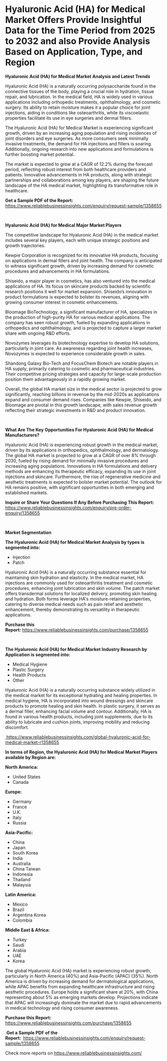 <p><h1>Hyaluronic Acid (HA) for Medical Market Offers Provide Insightful Data for the Time Period from 2025 to 2032 and also Provide Analysis Based on Application, Type, and Region</h1></p><p><strong>Hyaluronic Acid (HA) for Medical Market Analysis and Latest Trends</strong></p>
<p><p>Hyaluronic Acid (HA) is a naturally occurring polysaccharide found in the connective tissues of the body, playing a crucial role in hydration, tissue repair, and lubrication. In the medical field, HA is widely used in various applications including orthopedic treatments, ophthalmology, and cosmetic surgery. Its ability to retain moisture makes it a popular choice for joint injections, aiding in conditions like osteoarthritis, while its viscoelastic properties facilitate its use in eye surgeries and dermal fillers.</p><p>The Hyaluronic Acid (HA) for Medical Market is experiencing significant growth, driven by an increasing aging population and rising incidences of joint disorders and eye surgeries. As more consumers seek minimally invasive treatments, the demand for HA injections and fillers is soaring. Additionally, ongoing research into new applications and formulations is further boosting market potential.</p><p>The market is expected to grow at a CAGR of 12.2% during the forecast period, reflecting robust interest from both healthcare providers and patients. Innovative advancements in HA products, along with strategic partnerships and collaborations among key players, are shaping the future landscape of the HA medical market, highlighting its transformative role in healthcare.</p></p>
<p><strong>Get a Sample PDF of the Report:&nbsp;</strong> <a href="https://www.reliablebusinessinsights.com/enquiry/request-sample/1358655?utm_campaign=3083&utm_medium=2&utm_source=Github&utm_content=ia&utm_term=09032025&utm_id=hyaluronic-acid-ha-for-medical">https://www.reliablebusinessinsights.com/enquiry/request-sample/1358655</a></p>
<p>&nbsp;</p>
<p><strong>Hyaluronic Acid (HA) for Medical Major Market Players</strong></p>
<p><p>The competitive landscape for Hyaluronic Acid (HA) in the medical market includes several key players, each with unique strategic positions and growth trajectories. </p><p>Kewpie Corporation is recognized for its innovative HA products, focusing on applications in dermal fillers and joint health. The company is anticipated to witness significant growth, driven by increasing demand for cosmetic procedures and advancements in HA formulations.</p><p>Shiseido, a major player in cosmetics, has also ventured into the medical applications of HA. Its focus on skincare products backed by scientific research positions it well for market expansion. Shiseido’s innovation in product formulations is expected to bolster its revenues, aligning with growing consumer interest in cosmetic enhancements.</p><p>Bloomage BioTechnology, a significant manufacturer of HA, specializes in the production of high-purity HA for various medical applications. The company has seen robust growth, fueled by expanding applications in orthopedics and ophthalmology, and is projected to capture a larger market share with ongoing R&D efforts.</p><p>Novozymes leverages its biotechnology expertise to develop HA solutions, particularly in joint care. As awareness regarding joint health increases, Novozymes is expected to experience considerable growth in sales.</p><p>Shandong Galaxy Bio-Tech and FocusChem Biotech are notable players in HA supply, primarily catering to cosmetic and pharmaceutical industries. Their competitive pricing strategies and capacity for large-scale production position them advantageously in a rapidly growing market.</p><p>Overall, the global HA market size in the medical sector is projected to grow significantly, reaching billions in revenue by the mid-2020s as applications expand and consumer demand rises. Companies like Kewpie, Shiseido, and Bloomage are pivotal in this growth landscape, with sales revenue growth reflecting their strategic investments in R&D and product innovation.</p></p>
<p>&nbsp;</p>
<p><strong>What Are The Key Opportunities For Hyaluronic Acid (HA) for Medical Manufacturers?</strong></p>
<p><p>Hyaluronic Acid (HA) is experiencing robust growth in the medical market, driven by its applications in orthopedics, ophthalmology, and dermatology. The global HA market is projected to grow at a CAGR of over 8% through 2030, fueled by rising demand for minimally invasive procedures and increasing aging populations. Innovations in HA formulations and delivery methods are enhancing its therapeutic efficacy, expanding its use in joint injections and skincare. Furthermore, the rise of regenerative medicine and aesthetic treatments is expected to bolster market potential. The outlook for HA remains positive, with significant opportunities in both emerging and established markets.</p></p>
<p><strong>Inquire or Share Your Questions If Any Before Purchasing This Report:</strong> <a href="https://www.reliablebusinessinsights.com/enquiry/pre-order-enquiry/1358655?utm_campaign=3083&utm_medium=2&utm_source=Github&utm_content=ia&utm_term=09032025&utm_id=hyaluronic-acid-ha-for-medical">https://www.reliablebusinessinsights.com/enquiry/pre-order-enquiry/1358655</a></p>
<p>&nbsp;</p>
<p><strong>Market Segmentation</strong></p>
<p><strong>The Hyaluronic Acid (HA) for Medical Market Analysis by types is segmented into:</strong></p>
<p><ul><li>Injection</li><li>Patch</li></ul></p>
<p><p>Hyaluronic Acid (HA) is a naturally occurring substance essential for maintaining skin hydration and elasticity. In the medical market, HA injections are commonly used for osteoarthritis treatment and cosmetic procedures, enhancing joint lubrication and skin volume. The patch market offers transdermal solutions for localized delivery, promoting skin healing and hydration. Both forms leverage HA's moisture-retaining properties, catering to diverse medical needs such as pain relief and aesthetic enhancement, thereby demonstrating its versatility in therapeutic applications.</p></p>
<p><strong>Purchase this Report:&nbsp;</strong><a href="https://www.reliablebusinessinsights.com/purchase/1358655?utm_campaign=3083&utm_medium=2&utm_source=Github&utm_content=ia&utm_term=09032025&utm_id=hyaluronic-acid-ha-for-medical">https://www.reliablebusinessinsights.com/purchase/1358655</a></p>
<p>&nbsp;</p>
<p><strong>The Hyaluronic Acid (HA) for Medical Market Industry Research by Application is segmented into:</strong></p>
<p><ul><li>Medical Hygiene</li><li>Plastic Surgery</li><li>Health Products</li><li>Other</li></ul></p>
<p><p>Hyaluronic Acid (HA) is a naturally occurring substance widely utilized in the medical market for its exceptional hydrating and healing properties. In medical hygiene, HA is incorporated into wound dressings and skincare products to promote healing and skin health. In plastic surgery, it serves as a dermal filler, enhancing facial volume and contour. Additionally, HA is found in various health products, including joint supplements, due to its ability to lubricate and cushion joints, improving mobility and reducing discomfort.</p></p>
<p><a href="https://www.reliablebusinessinsights.com/global-hyaluronic-acid-for-medical-market-r1358655?utm_campaign=3083&utm_medium=2&utm_source=Github&utm_content=ia&utm_term=09032025&utm_id=hyaluronic-acid-ha-for-medical">&nbsp;https://www.reliablebusinessinsights.com/global-hyaluronic-acid-for-medical-market-r1358655</a></p>
<p><strong>In terms of Region, the Hyaluronic Acid (HA) for Medical Market Players available by Region are:</strong></p>
<p>
    <p> <strong> North America: </strong>
        <ul>
            <li>United States</li>
            <li>Canada</li>
        </ul>
        </p> 
    <p> <strong> Europe: </strong>
        <ul>
            <li>Germany</li>
            <li>France</li>
            <li>U.K.</li>
            <li>Italy</li>
            <li>Russia</li>
        </ul>
        </p> 
    <p> <strong> Asia-Pacific: </strong>
        <ul>
            <li>China</li>
            <li>Japan</li>
            <li>South Korea</li>
            <li>India</li>
            <li>Australia</li>
            <li>China Taiwan</li>
            <li>Indonesia</li>
            <li>Thailand</li>
            <li>Malaysia</li>
        </ul>
        </p> 
    <p> <strong> Latin America: </strong>
        <ul>
            <li>Mexico</li>
            <li>Brazil</li>
            <li>Argentina Korea</li>
            <li>Colombia</li>
        </ul>
        </p> 
    <p> <strong> Middle East & Africa: </strong>
        <ul>
            <li>Turkey</li>
            <li>Saudi</li>
            <li>Arabia</li>
            <li>UAE</li>
            <li>Korea</li>
        </ul>
    </p>
    </p>
<p><p>The global Hyaluronic Acid (HA) market is experiencing robust growth, particularly in North America (40%) and Asia-Pacific (APAC) (35%). North America is driven by increasing demand for dermatological applications, while APAC benefits from expanding healthcare infrastructure and rising aesthetic procedures. Europe holds a significant share at 20%, with China representing about 5% as emerging markets develop. Projections indicate that APAC will increasingly dominate the market due to rapid advancements in medical technology and rising consumer awareness.</p></p>
<p><strong>Purchase this Report: </strong><a href="https://www.reliablebusinessinsights.com/purchase/1358655?utm_campaign=3083&utm_medium=2&utm_source=Github&utm_content=ia&utm_term=09032025&utm_id=hyaluronic-acid-ha-for-medical">https://www.reliablebusinessinsights.com/purchase/1358655</a></p>
<p>&nbsp;<strong>Get a Sample PDF of the Report:&nbsp;&nbsp;</strong><a href="https://www.reliablebusinessinsights.com/enquiry/request-sample/1358655?utm_campaign=3083&utm_medium=2&utm_source=Github&utm_content=ia&utm_term=09032025&utm_id=hyaluronic-acid-ha-for-medical">https://www.reliablebusinessinsights.com/enquiry/request-sample/1358655</a></p>
<p><strong></strong></p>
<p>Check more reports on <a href="https://www.reliablebusinessinsights.com/?utm_campaign=3083&utm_medium=2&utm_source=Github&utm_content=ia&utm_term=09032025&utm_id=hyaluronic-acid-ha-for-medical">https://www.reliablebusinessinsights.com/</a></p>